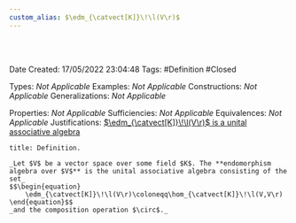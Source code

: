```yaml
---
custom_alias: $\edm_{\catvect[K]}\!\l(V\r)$
---
```


<br />
<br />

Date Created: 17/05/2022 23:04:48
Tags: #Definition #Closed

Types: _Not Applicable_
Examples: _Not Applicable_
Constructions: _Not Applicable_
Generalizations: _Not Applicable_

Properties: _Not Applicable_
Sufficiencies: _Not Applicable_
Equivalences: _Not Applicable_
Justifications: [$\edm_{\catvect[K]}\!\l(V\r)$ is a unital associative algebra](Set%20of%20endomorphisms%20over%20a%20vector%20space%20form%20a%20unital%20associative%20algebra.md)

``` ad-Definition
title: Definition.

_Let $V$ be a vector space over some field $K$. The **endomorphism algebra over $V$** is the unital associative algebra consisting of the set_
$$\begin{equation}
    \edm_{\catvect[K]}\!\l(V\r)\coloneqq\hom_{\catvect[K]}\!\l(V,V\r)
\end{equation}$$
_and the composition operation $\circ$._

```
